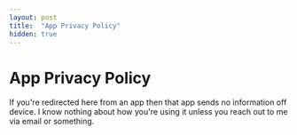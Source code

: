 ```yaml
---
layout: post
title:  "App Privacy Policy"
hidden: true
---
```


# App Privacy Policy

If you're redirected here from an app then that app sends no information off device.
I know nothing about how you're using it unless you reach out to me via email or something.
